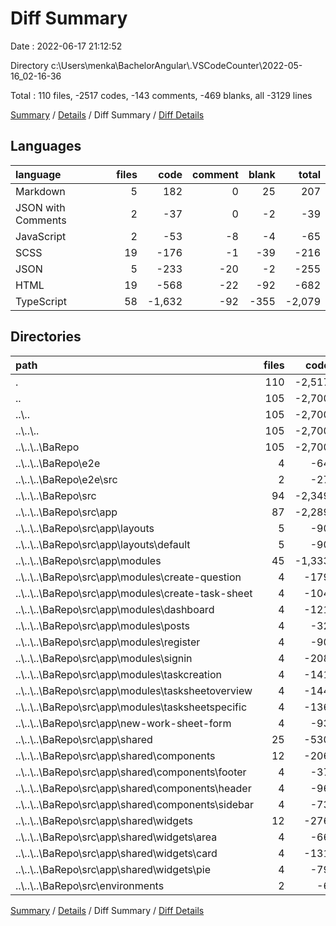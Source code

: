 # Diff Summary

Date : 2022-06-17 21:12:52

Directory c:\\Users\\menka\\BachelorAngular\\.VSCodeCounter\\2022-05-16_02-16-36

Total : 110 files,  -2517 codes, -143 comments, -469 blanks, all -3129 lines

[Summary](results.md) / [Details](details.md) / Diff Summary / [Diff Details](diff-details.md)

## Languages
| language | files | code | comment | blank | total |
| :--- | ---: | ---: | ---: | ---: | ---: |
| Markdown | 5 | 182 | 0 | 25 | 207 |
| JSON with Comments | 2 | -37 | 0 | -2 | -39 |
| JavaScript | 2 | -53 | -8 | -4 | -65 |
| SCSS | 19 | -176 | -1 | -39 | -216 |
| JSON | 5 | -233 | -20 | -2 | -255 |
| HTML | 19 | -568 | -22 | -92 | -682 |
| TypeScript | 58 | -1,632 | -92 | -355 | -2,079 |

## Directories
| path | files | code | comment | blank | total |
| :--- | ---: | ---: | ---: | ---: | ---: |
| . | 110 | -2,517 | -143 | -469 | -3,129 |
| .. | 105 | -2,700 | -143 | -495 | -3,338 |
| ..\\.. | 105 | -2,700 | -143 | -495 | -3,338 |
| ..\\..\\.. | 105 | -2,700 | -143 | -495 | -3,338 |
| ..\\..\\..\\BaRepo | 105 | -2,700 | -143 | -495 | -3,338 |
| ..\\..\\..\\BaRepo\\e2e | 4 | -64 | -7 | -11 | -82 |
| ..\\..\\..\\BaRepo\\e2e\\src | 2 | -27 | -1 | -8 | -36 |
| ..\\..\\..\\BaRepo\\src | 94 | -2,349 | -114 | -478 | -2,941 |
| ..\\..\\..\\BaRepo\\src\\app | 87 | -2,289 | -43 | -453 | -2,785 |
| ..\\..\\..\\BaRepo\\src\\app\\layouts | 5 | -90 | 0 | -21 | -111 |
| ..\\..\\..\\BaRepo\\src\\app\\layouts\\default | 5 | -90 | 0 | -21 | -111 |
| ..\\..\\..\\BaRepo\\src\\app\\modules | 45 | -1,333 | -36 | -258 | -1,627 |
| ..\\..\\..\\BaRepo\\src\\app\\modules\\create-question | 4 | -179 | -2 | -23 | -204 |
| ..\\..\\..\\BaRepo\\src\\app\\modules\\create-task-sheet | 4 | -104 | 0 | -13 | -117 |
| ..\\..\\..\\BaRepo\\src\\app\\modules\\dashboard | 4 | -121 | -4 | -35 | -160 |
| ..\\..\\..\\BaRepo\\src\\app\\modules\\posts | 4 | -32 | 0 | -13 | -45 |
| ..\\..\\..\\BaRepo\\src\\app\\modules\\register | 4 | -90 | 0 | -18 | -108 |
| ..\\..\\..\\BaRepo\\src\\app\\modules\\signin | 4 | -208 | -6 | -42 | -256 |
| ..\\..\\..\\BaRepo\\src\\app\\modules\\taskcreation | 4 | -141 | -7 | -32 | -180 |
| ..\\..\\..\\BaRepo\\src\\app\\modules\\tasksheetoverview | 4 | -144 | -12 | -32 | -188 |
| ..\\..\\..\\BaRepo\\src\\app\\modules\\tasksheetspecific | 4 | -136 | -4 | -27 | -167 |
| ..\\..\\..\\BaRepo\\src\\app\\new-work-sheet-form | 4 | -93 | 0 | -29 | -122 |
| ..\\..\\..\\BaRepo\\src\\app\\shared | 25 | -530 | -1 | -117 | -648 |
| ..\\..\\..\\BaRepo\\src\\app\\shared\\components | 12 | -206 | -1 | -59 | -266 |
| ..\\..\\..\\BaRepo\\src\\app\\shared\\components\\footer | 4 | -37 | 0 | -13 | -50 |
| ..\\..\\..\\BaRepo\\src\\app\\shared\\components\\header | 4 | -96 | -1 | -27 | -124 |
| ..\\..\\..\\BaRepo\\src\\app\\shared\\components\\sidebar | 4 | -73 | 0 | -19 | -92 |
| ..\\..\\..\\BaRepo\\src\\app\\shared\\widgets | 12 | -276 | 0 | -56 | -332 |
| ..\\..\\..\\BaRepo\\src\\app\\shared\\widgets\\area | 4 | -66 | 0 | -17 | -83 |
| ..\\..\\..\\BaRepo\\src\\app\\shared\\widgets\\card | 4 | -131 | 0 | -23 | -154 |
| ..\\..\\..\\BaRepo\\src\\app\\shared\\widgets\\pie | 4 | -79 | 0 | -16 | -95 |
| ..\\..\\..\\BaRepo\\src\\environments | 2 | -6 | -11 | -4 | -21 |

[Summary](results.md) / [Details](details.md) / Diff Summary / [Diff Details](diff-details.md)